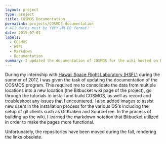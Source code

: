 ```yaml
---
layout: project
type: project
title: COSMOS Documentation
permalink: projects/COSMOS-documentation
# All dates must be YYYY-MM-DD format!
date: 2015-07-01
labels:
  - COSMOS
  - HSFL
  - Markdown
  - Documentation
summary: I updated the documentation of COSMOS for the wiki hosted on Bitbucket.
---
```


During my internship with [Hawaii Space Flight Laboratory (HSFL)](https://www.hsfl.hawaii.edu/) during the summer of 2017, I was given the task of updating the documentation of the COSMOS program.  This required me to consolidate the data from multiple locations into a new location (the Bitbucket wiki page of the project), go through the tutorials to install and build COSMOS, as well as record and troubleshoot any issues that I encountered. I also added images to assist new users in the installation process for the various OS's including the setup of git clients such as GitKraken and SourceTree.  In the process of building up the wiki, I learned the markdown notation that Bitbucket utilized in order to make the pages more functional.

Unfortunately, the repositories have been moved during the fall, rendering the links obsolete.  

